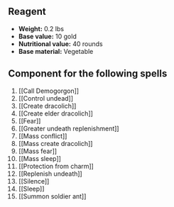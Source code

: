 ## Reagent

- **Weight:** 0.2 lbs
- **Base value:** 10 gold
- **Nutritional value:** 40 rounds
- **Base material:** Vegetable

## Component for the following spells

1. [[Call Demogorgon]]
2. [[Control undead]]
3. [[Create dracolich]]
4. [[Create elder dracolich]]
5. [[Fear]]
6. [[Greater undeath replenishment]]
7. [[Mass conflict]]
8. [[Mass create dracolich]]
9. [[Mass fear]]
10. [[Mass sleep]]
11. [[Protection from charm]]
12. [[Replenish undeath]]
13. [[Silence]]
14. [[Sleep]]
15. [[Summon soldier ant]]
